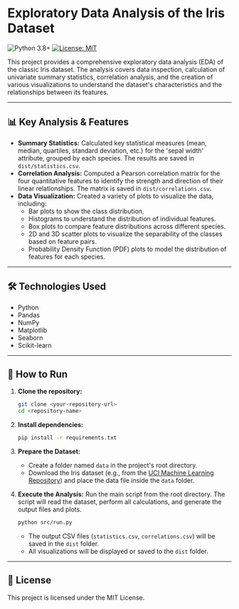 # Exploratory Data Analysis of the Iris Dataset

![Python 3.8+](https://img.shields.io/badge/python-3.8+-blue.svg)
[![License: MIT](https://img.shields.io/badge/License-MIT-yellow.svg)](https://opensource.org/licenses/MIT)

This project provides a comprehensive exploratory data analysis (EDA) of the classic Iris dataset. The analysis covers data inspection, calculation of univariate summary statistics, correlation analysis, and the creation of various visualizations to understand the dataset's characteristics and the relationships between its features.

---

## 📊 Key Analysis & Features

* **Summary Statistics:** Calculated key statistical measures (mean, median, quartiles, standard deviation, etc.) for the 'sepal width' attribute, grouped by each species. The results are saved in `dist/statistics.csv`.
* **Correlation Analysis:** Computed a Pearson correlation matrix for the four quantitative features to identify the strength and direction of their linear relationships. The matrix is saved in `dist/correlations.csv`.
* **Data Visualization:** Created a variety of plots to visualize the data, including:
    * Bar plots to show the class distribution.
    * Histograms to understand the distribution of individual features.
    * Box plots to compare feature distributions across different species.
    * 2D and 3D scatter plots to visualize the separability of the classes based on feature pairs.
    * Probability Density Function (PDF) plots to model the distribution of features for each species.

---

## 🛠️ Technologies Used

* Python
* Pandas
* NumPy
* Matplotlib
* Seaborn
* Scikit-learn

---

## 🚀 How to Run

1.  **Clone the repository:**
    ```bash
    git clone <your-repository-url>
    cd <repository-name>
    ```

2.  **Install dependencies:**
    ```bash
    pip install -r requirements.txt
    ```

3.  **Prepare the Dataset:**
    * Create a folder named `data` in the project's root directory.
    * Download the Iris dataset (e.g., from the [UCI Machine Learning Repository](https://archive.ics.uci.edu/ml/datasets/iris)) and place the data file inside the `data` folder.

4.  **Execute the Analysis:**
    Run the main script from the root directory. The script will read the dataset, perform all calculations, and generate the output files and plots.
    ```bash
    python src/run.py
    ```
    * The output CSV files (`statistics.csv`, `correlations.csv`) will be saved in the `dist` folder.
    * All visualizations will be displayed or saved to the `dist` folder.

---

## 📄 License

This project is licensed under the MIT License.
